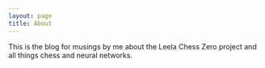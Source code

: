 ```yaml
---
layout: page
title: About
---
```

This is the blog for musings by me about the Leela Chess Zero project and all things chess and neural networks.



